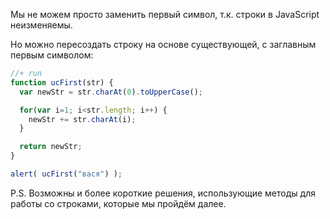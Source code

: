 Мы не можем просто заменить первый символ, т.к. строки в JavaScript неизменяемы.

Но можно пересоздать строку на основе существующей, с заглавным первым символом:

```js
//+ run
function ucFirst(str) {
  var newStr = str.charAt(0).toUpperCase();

  for(var i=1; i<str.length; i++) {
    newStr += str.charAt(i);
  }

  return newStr;
}

alert( ucFirst("вася") );
```

P.S. Возможны и более короткие решения, использующие методы для работы со строками, которые мы пройдём далее.